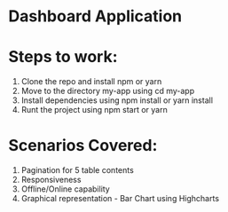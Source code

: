 # Dashboard Application

# Steps to work:
1. Clone the repo and install npm or yarn
2. Move to the directory my-app using 
    cd my-app
3. Install dependencies using
    npm install or yarn install
4. Runt the project using
    npm start or yarn

# Scenarios Covered:
1. Pagination for 5 table contents
2. Responsiveness
3. Offline/Online capability
4. Graphical representation - Bar Chart using Highcharts
